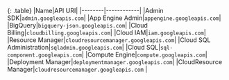 
{: .table}
|Name|API URI|
|--------|------------|
|Admin SDK|`admin.googleapis.com`|
|App Engine Admin|`appengine.googleapis.com`|
|BigQuery|`bigquery-json.googleapis.com`|
|Cloud Billing|`cloudbilling.googleapis.com`|
|Cloud IAM|`iam.googleapis.com`|
|Resource Manager|`cloudresourcemanager.googleapis.com`|
|Cloud SQL Administration|`sqladmin.googleapis.com`|
|Cloud SQL|`sql-component.googleapis.com`|
|Compute Engine|`compute.googleapis.com`|
|Deployment Manager|`deploymentmanager.googleapis.com`|
|CloudResource Manager|`cloudresourcemanager.googleapis.com` |
